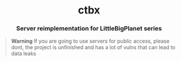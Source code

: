 <div align="center">
  <h1>ctbx</h1>
  <h3>Server reimplementation for LittleBigPlanet series</h3>
</div>

> **Warning**
> If you are going to use servers for public access, please dont, the project is unfinished and has a lot of vulns that can lead to data leaks

